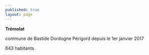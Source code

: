 ```yaml
---
published: true
layout: page
---
```



**Trémolat** 

commune de Bastide Dordogne Périgord depuis le 1er janvier 2017

643 habitants
